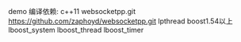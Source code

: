 demo 
编译依赖:
c++11 
websocketpp.git   https://github.com/zaphoyd/websocketpp.git
lpthread 
boost1.54以上
lboost_system 
lboost_thread 
lboost_timer
